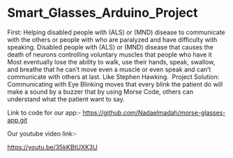 # Smart_Glasses_Arduino_Project
First: Helping disabled people with (ALS) or (MND) disease to communicate with the others or people with who are paralyzed and have difficulty with speaking.
Disabled people with (ALS) or (MND) disease that causes the death of neurons controlling voluntary muscles that people who have it Most eventually lose the ability to walk, use their hands, speak, swallow, and breathe that he can’t move even a muscle or even speak and can’t communicate with others at last.
    Like Stephen Hawking.
 Project Solution: Communicating with Eye Blinking moves that every blink the patient do will make a sound by a buzzer that by using Morse Code, others can understand what the patient want to say.

Link to code for our app:-
https://github.com/Nadaelmadah/morse-glasses-app.git

Our youtube video link:-

https://youtu.be/35kKBtUXK3U
